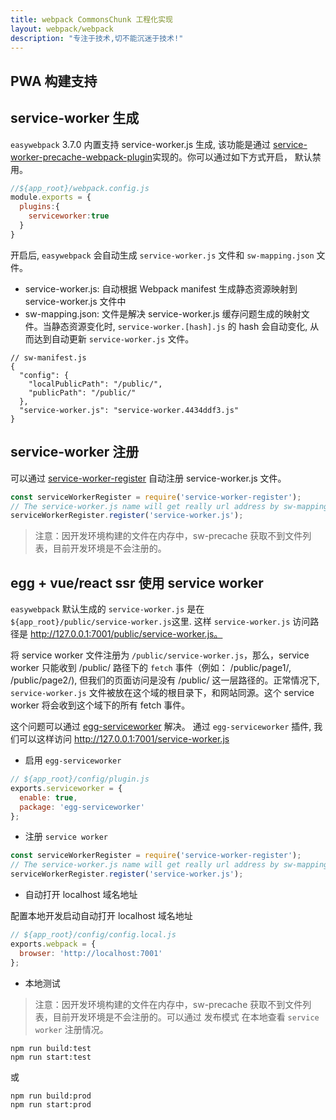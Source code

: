 ```yaml
---
title: webpack CommonsChunk 工程化实现
layout: webpack/webpack
description: "专注于技术,切不能沉迷于技术!"
---
```


## PWA 构建支持

## service-worker 生成

`easywebpack` 3.7.0 内置支持 service-worker.js 生成, 该功能是通过 [service-worker-precache-webpack-plugin](https://github.com/hubcarl/service-worker-precache-webpack-plugin)实现的。你可以通过如下方式开启， 默认禁用。

```js
//${app_root}/webpack.config.js
module.exports = {
  plugins:{
    serviceworker:true
  }
}
```

开启后, `easywebpack` 会自动生成 `service-worker.js` 文件和 `sw-mapping.json` 文件。

- service-worker.js: 自动根据 Webpack manifest 生成静态资源映射到 service-worker.js 文件中
- sw-mapping.json: 文件是解决 service-worker.js 缓存问题生成的映射文件。当静态资源变化时, `service-worker.[hash].js` 的 hash 会自动变化, 从而达到自动更新 `service-worker.js` 文件。

```
// sw-manifest.js
{
  "config": {
    "localPublicPath": "/public/",
    "publicPath": "/public/"
  },
  "service-worker.js": "service-worker.4434ddf3.js"
}
```

## service-worker 注册

可以通过 [service-worker-register](https://github.com/hubcarl/service-worker-register) 自动注册 service-worker.js 文件。

```js
const serviceWorkerRegister = require('service-worker-register');
// The service-worker.js name will get really url address by sw-mapping.json file
serviceWorkerRegister.register('service-worker.js');
```

>注意：因开发环境构建的文件在内存中，sw-precache 获取不到文件列表，目前开发环境是不会注册的。


## egg + vue/react ssr 使用 service worker

`easywebpack` 默认生成的 `service-worker.js` 是在 `${app_root}/public/service-worker.js`这里. 这样 `service-worker.js` 访问路径是 http://127.0.0.1:7001/public/service-worker.js。


将 service worker 文件注册为 `/public/service-worker.js`，那么，service worker 只能收到 /public/ 路径下的 `fetch` 事件（例如： /public/page1/, /public/page2/), 但我们的页面访问是没有 /public/ 这一层路径的。正常情况下, `service-worker.js` 文件被放在这个域的根目录下，和网站同源。这个 service worker 将会收到这个域下的所有 fetch 事件。
  
这个问题可以通过 [egg-serviceworker](https://github.com/hubcarl/egg-serviceworker) 解决。
通过 `egg-serviceworker` 插件, 我们可以这样访问 http://127.0.0.1:7001/service-worker.js  

- 启用 `egg-serviceworker`

```js
// ${app_root}/config/plugin.js
exports.serviceworker = {
  enable: true,
  package: 'egg-serviceworker'
};
```

- 注册 `service worker`

```js
const serviceWorkerRegister = require('service-worker-register');
// The service-worker.js name will get really url address by sw-mapping.json file
serviceWorkerRegister.register('service-worker.js');
```

- 自动打开 localhost 域名地址

配置本地开发启动自动打开 localhost 域名地址

```js
// ${app_root}/config/config.local.js
exports.webpack = {
  browser: 'http://localhost:7001'
};
```

- 本地测试

>注意：因开发环境构建的文件在内存中，sw-precache 获取不到文件列表，目前开发环境是不会注册的。可以通过 发布模式 在本地查看 `service worker` 注册情况。

```
npm run build:test
npm run start:test
```
或

```
npm run build:prod
npm run start:prod
```
